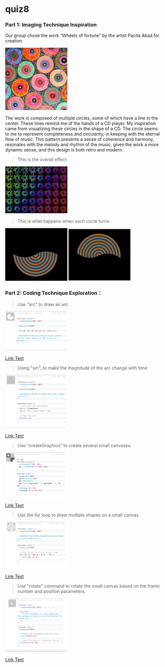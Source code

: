 # quiz8
### Part 1: Imaging Technique Inspiration
Our group chose the work "Wheels of fortune" by the artist Pacita Abad for creation.

<img src="assets/Wheels.jpg" width="200px">

The work is composed of multiple circles, some of which have a line in the center. These lines remind me of the hands of a CD player. My inspiration came from visualizing these circles in the shape of a CD.
The circle seems to me to represent completeness and circularity, in keeping with the eternal flow of music. This pattern presents a sense of coherence and harmony, resonates with the melody and rhythm of the music, gives the work a more dynamic sense, and this design is both retro and modern.


>This is the overall effect:
 <div align=centre><img src="assets/image3.png" width="200px">


>This is what happens when each circle turns:

<img src="assets/image2.png" width="200px">  <img src="assets/image1.png" width="200px">



### Part 2: Coding Technique Exploration：
>Use "arc" to draw an arc

<img src="assets/arc.png" width="200px">

[Link Text](https://p5js.org/reference/#/p5/arc)

>Using "sin", to make the magnitude of the arc change with time

<img src="assets/sin.png" width="200px">

[Link Text](https://p5js.org/reference/#/p5/sin)

>Use "createGraphics" to create several small canvases.

<img src="assets/creatCancas.png" width="200px">

[Link Text](https://p5js.org/reference/#/p5/createGraphics)

>Use the for loop to draw multiple shapes on a small canvas.

<img src="assets/for.png" width="200px">

[Link Text](https://p5js.org/zh-Hans/reference/#/p5/for)

>Use "rotate" command to rotate the small canvas based on the frame number and position parameters.

<img src="assets/rotate.png" width="200px">

[Link Text](https://p5js.org/reference/#/p5/rotate)
